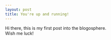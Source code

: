 ```yaml
---
layout: post
title: You're up and running!
---
```


Hi there, this is my first post into the blogosphere.</br>
Wish me luck!
